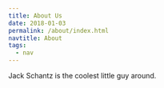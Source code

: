 ```yaml
---
title: About Us
date: 2018-01-03
permalink: /about/index.html
navtitle: About
tags:
  - nav
---
```


Jack Schantz is the coolest little guy around.